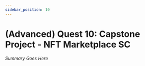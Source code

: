 ```yaml
---
sidebar_position: 10
---
```


# (Advanced) Quest 10: Capstone Project - NFT Marketplace SC

_Summary Goes Here_

